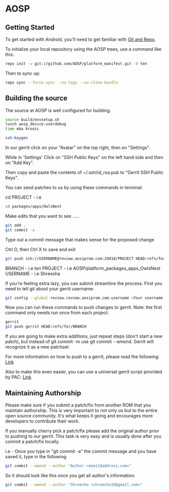 AOSP
===========

Getting Started
---------------

To get started with Android, you'll need to get
familiar with [Git and Repo](http://source.android.com/source/using-repo.html).

To initialize your local repository using the AOSP trees, use a command like this:

```bash
repo init -u git://github.com/AOSP/platform_manifest.git -b ten
```
Then to sync up:
```bash
repo sync --force-sync --no-tags --no-clone-bundle
```

Building the source
---------------

The source at AOSP is well configured for building.

```bash
source build/envsetup.sh
lunch aosp_device-userdebug
time mka kronic
```

```bash
ssh-keygen
```

In our gerrit click on your "Avatar" on the top right, then on "Settings".

While in 'Settings' Click on "SSH Public Keys" on the left hand side and then on "Add Key".

Then copy and paste the contents of ~/.ssh/id_rsa.pub to "Gerrit SSH Public Keys".

You can send patches to us by using these commands in terminal:

cd PROJECT - i.e
```bash
cd packages/apps/OwlsNest
```
Make edits that you want to see .....
```bash
git add .
git commit -a
```
Type out a commit message that makes sense for the proposed change

Ctrl O, then Ctrl X to save and exit

```bash
git push ssh://USERNAME@review.aosiprom.com:29418/PROJECT HEAD:refs/for/BRANCH
```
BRANCH - i.e ten
PROJECT - i.e AOSP/platform_packages_apps_OwlsNest
USERNAME - i.e Shreesha

If you're feeling extra lazy, you can submit streamline the process.  First you need to tell git about your gerrit username:
```bash
git config --global review.review.aosiprom.com.username <Your username registered at AOSiP gerrit>
```

Now you can run these commands to push changes to gerrit. Note: the first command only needs run once from each project.
```bash
gerrit
git push gerrit HEAD:refs/for/BRANCH
```

If you are going to make extra additions, just repeat steps (don't start a new patch), but instead of git commit -m
use git commit --amend. Gerrit will recognize it as a new patchset.

For more information on how to push to a gerrit, please read the
following: [Link](https://wiki.mahara.org/wiki/Developer_Area/Contributing_Code)

Also to make this even easier, you can use a universal gerrit script provided by PAC:
[Link](https://forum.xda-developers.com/showthread.php?t=2530388)

## Maintaining Authorship ##
Please make sure if you submit a patch/fix from another ROM that you maintain authorship.
This is very important to not only us but to the entire open source community. It's what keeps it going and encourages more developers to 
contribute their work.

If you manually cherry pick a patch/fix please add the original author prior to pushing to our gerrit.
This task is very easy and is usually done after you commit a patch/fix locally.

i.e - Once you type in "git commit -a" the commit message and you have saved it, type in the following:

```bash
git commit --amend --author "Author <email@address.com>"
```

So it should look like this once you get all author's information:

```bash
git commit --amend --author "Shreesha <shreeshu10@gmail.com>"
```

